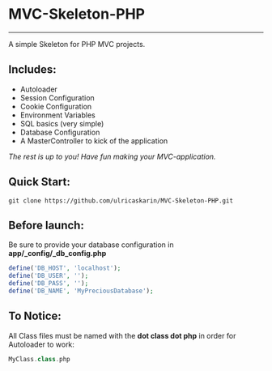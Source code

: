 # MVC-Skeleton-PHP
---
A simple Skeleton for PHP MVC projects.

## Includes:
- Autoloader
- Session Configuration
- Cookie Configuration
- Environment Variables
- SQL basics (very simple)
- Database Configuration
- A MasterController to kick of the application

*The rest is up to you! Have fun making your MVC-application.*

## Quick Start:
```
git clone https://github.com/ulricaskarin/MVC-Skeleton-PHP.git
```
## Before launch:
Be sure to provide your database configuration in **app/_config/_db_config.php**

```php
define('DB_HOST', 'localhost');
define('DB_USER', '');
define('DB_PASS', '');
define('DB_NAME', 'MyPreciousDatabase');
```

## To Notice:
All Class files must be named with the **dot class dot php** in order for Autoloader to work:
```php
MyClass.class.php
```
